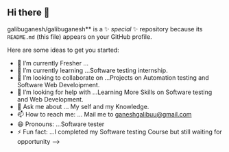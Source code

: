## Hi there 👋

galibuganesh/galibuganesh** is a ✨ _special_ ✨ repository because its `README.md` (this file) appears on your GitHub profile.

Here are some ideas to get you started:

- 🔭 I’m currently Fresher ...
- 🌱 I’m currently learning ...Software testing  internship.
- 👯 I’m looking to collaborate on ...Projects on Automation testing and Software Web Develoipment.
- 🤔 I’m looking for help with ...Learning More Skills on Software testing and Web Development.
- 💬 Ask me about ... My self and my Knowledge.
- 📫 How to reach me: ... Mail me to ganeshgalibuu@gmail.com
- 😄 Pronouns: ...Software tester
- ⚡ Fun fact: ...I completed my Software testing Course but still waiting for opportunity 
-->
